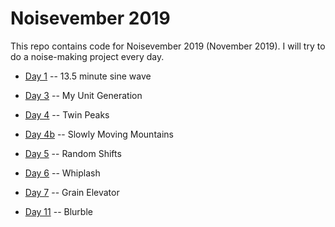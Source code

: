 # Noisevember 2019

This repo contains code for Noisevember 2019 (November 2019). I will
try to do a noise-making project every day.

* [Day 1](day-01) -- 13.5 minute sine wave

* [Day 3](day-03) -- My Unit Generation

* [Day 4](day-04) -- Twin Peaks

* [Day 4b](day-04b) -- Slowly Moving Mountains

* [Day 5](day-05) -- Random Shifts

* [Day 6](day-06) -- Whiplash

* [Day 7](day-07) -- Grain Elevator

* [Day 11](day-11) -- Blurble

